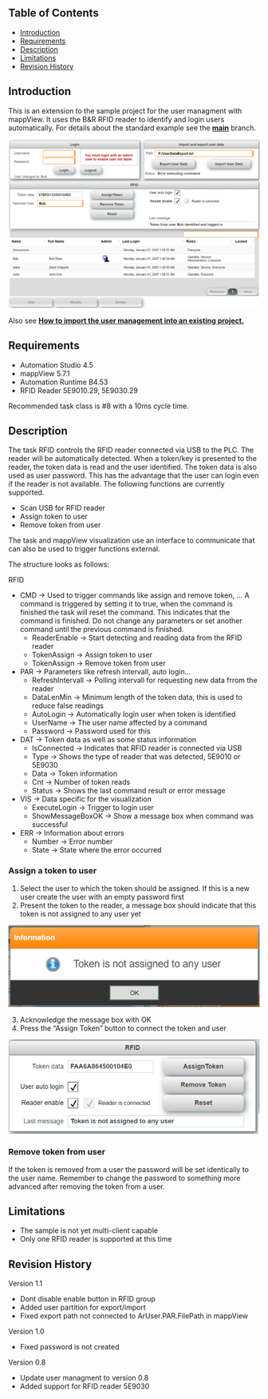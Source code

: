 ## Table of Contents
* [Introduction](#Introduction)
* [Requirements](#Requirements)
* [Description](#Description)
* [Limitations](#Limitations)
* [Revision History](#Revision-History)

<a name="Introduction"></a>
## Introduction
This is an extension to the sample project for the user managment with mappView. It uses the B&R RFID reader to identify and login users automatically. For details about the standard example see the [**main**](https://github.com/stephan1827/mappView-User) branch.

![](Logical/mappView/Resources/Media/screenshot.png)

Also see [**How to import the user management into an existing project.**](/Logical/mappUser/HowToImport.pdf) 

<a name="Requirements"></a>
## Requirements
* Automation Studio 4.5
* mappView 5.7.1
* Automation Runtime B4.53
* RFID Reader 5E9010.29, 5E9030.29

Recommended task class is #8 with a 10ms cycle time.

<a name="Description"></a>
## Description
The task RFID controls the RFID reader connected via USB to the PLC. The reader will be automatically detected. When a token/key is presented to the reader, the token data is read and the user identified. The token data is also used as user password. This has the advantage that the user can login even if the reader is not available. The following functions are currently supported.

* Scan USB for RFID reader
* Assign token to user
* Remove token from user

The task and mappView visualization use an interface to communicate that can also be used to trigger functions external. 

The structure looks as follows:

RFID
* CMD -> Used to trigger commands like assign and remove token, ... A command is triggered by setting it to true, when the command is finished the task will reset the command. This indicates that the command is finished. Do not change any parameters or set another command until the previous command is finished.
  * ReaderEnable -> Start detecting and reading data from the RFID reader
  * TokenAssign -> Assign token to user
  * TokenAssign -> Remove token from user
* PAR -> Parameters like refresh intervall, auto login...
  * RefreshIntervall -> Polling intervall for requesting new data frrom the reader
  * DataLenMin -> Minimum length of the token data, this is used to reduce false readings
  * AutoLogin -> Automatically login user when token is identified
  * UserName -> The user name affected by a command
  * Password -> Password used for this
* DAT -> Token data as well as some status information
  * IsConnected -> Indicates that RFID reader is connected via USB
  * Type -> Shows the type of reader that was detected, 5E9010 or 5E9030
  * Data -> Token information
  * Cnt -> Number of token reads
  * Status -> Shows the last command result or error message
* VIS -> Data specific for the visualization
  * ExecuteLogin -> Trigger to login user
  * ShowMessageBoxOK -> Show a message box when command was successful
* ERR -> Information about errors
  * Number -> Error number
  * State -> State where the error occurred

### Assign a token to user
1.	Select the user to which the token should be assigned. If this is a new user create the user with an empty password first
2.	Present the token to the reader, a message box should indicate that this token is not assigned to any user yet

![](/Logical/mappView/Resources/Media/RFID2.png)

3.	Acknowledge the message box with OK
4.	Press the “Assign Token” button to connect the token and user

![](/Logical/mappView/Resources/Media/RFID1.png)

### Remove token from user
If the token is removed from a user the password will be set identically to the user name. Remember to change the password to something more advanced after removing the token from a user.

<a name="Limitations"></a>
## Limitations
* The sample is not yet multi-client capable
* Only one RFID reader is supported at this time

<a name="Revision-History"></a>
## Revision History

Version 1.1
- Dont disable enable button in RFID group
- Added user partition for export/import
- Fixed export path not connected to ArUser.PAR.FilePath in mappView

Version 1.0
- Fixed password is not created

Version 0.8
- Update user managment to version 0.8
- Added support for RFID reader 5E9030
